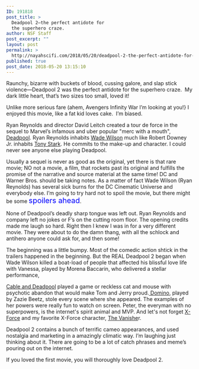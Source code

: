 ```yaml
---
ID: 191818
post_title: >
  Deadpool 2—the perfect antidote for
  the superhero craze.
author: NSF Staff
post_excerpt: ""
layout: post
permalink: >
  http://nayahscifi.com/2018/05/20/deadpool-2-the-perfect-antidote-for-the-superhero-craze/
published: true
post_date: 2018-05-20 13:15:10
---
```

<p class="p1">Raunchy, bizarre with buckets of blood, cussing galore, and slap stick violence—Deadpool 2 was the perfect antidote for the superhero craze.  My dark little heart, that’s two sizes too small, loved it!</p>
<p class="p1">Unlike more serious fare (ahem, Avengers Infinity War I’m looking at you!} I enjoyed this movie, like a fat kid loves cake.<span class="Apple-converted-space">  </span>I’m biased.</p>
<p class="p1">Ryan Reynolds and director David Leitch created a tour de force in the sequel to Marvel’s infamous and uber popular "merc with a mouth", <a href="https://en.wikipedia.org/wiki/Deadpool_(film)">Deadpool</a>. Ryan Reynolds inhabits <a href="https://en.wikipedia.org/wiki/Deadpool">Wade Wilson</a> much like Robert Downey Jr. inhabits <a href="https://en.wikipedia.org/wiki/Iron_Man">Tony Stark</a>. He commits to the make-up and character. I could never see anyone else playing Deadpool.</p>
<p class="p1">Usually a sequel is never as good as the original, yet there is that rare movie; NO not a movie, a film, that rockets past its original and fulfills the promise of the narrative and source material at the same time! DC and Warner Bros. should be taking notes. As a matter of fact Wade Wilson (Ryan Reynolds) has several sick burns for the DC Cinematic Universe and everybody else. I’m going to try hard not to spoil the movie, but there might be some <span style="font-size: 20px; color: #0000ff;">spoilers ahead</span>.</p>
<p class="p1">None of Deadpool’s deadly sharp tongue was left out.<span class="Apple-converted-space"> </span>Ryan Reynolds and company left no jokes or F’s on the cutting room floor. The opening credits made me laugh so hard. Right then I knew I was in for a very different movie. They were about to do the damn thang, with all the schlock and antihero anyone could ask for, and then some!</p>
<p class="p1">The beginning was a little bumpy. Most of the comedic action shtick in the trailers happened in the beginning. But the REAL Deadpool 2 began when Wade Wilson killed a boat-load of people that affected his blissful love life with Vanessa, played by Morena Baccarin, who delivered a stellar performance,</p>
<p class="p1"><a href="https://en.wikipedia.org/wiki/Cable_%26_Deadpool">Cable and Deadpool</a> played a game or reckless cat and mouse with psychotic abandon that would make Tom and Jerry proud.<a href="https://en.wikipedia.org/wiki/Domino_(comics)"> Domino</a>, played by Zazie Beetz, stole every scene where she appeared. The examples of her powers were really fun to watch on screen. Peter, the everyman with no superpowers, is the internet's spirit animal and MVP. And let's not forget <a href="https://en.wikipedia.org/wiki/X-Force">X-Force</a> and my favorite X-Force character, <a href="https://en.wikipedia.org/wiki/Vanisher">The Vanishe</a>r.</p>
Deadpool 2 contains a bunch of terrific cameo appearances, and used nostalgia and marketing in a amazingly climatic way. I’m laughing just thinking about it. There are going to be a lot of catch phrases and meme’s pouring out on the internet.

If you loved the first movie, you will thoroughly love Deadpool 2.

&nbsp;

&nbsp;
